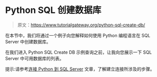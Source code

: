 # Python SQL 创建数据库

> 原文：<https://www.tutorialgateway.org/python-sql-create-db/>

在本节中，我们将通过一个例子向您解释如何使用 Python 编程语言在 SQL Server 中创建数据库。

在我们进入 Python SQL Create DB 示例查询之前，让我向您展示一下 SQL Server 中可用数据库的列表。

提示:请参考[连接 Python 到 SQL Server](https://www.tutorialgateway.org/connect-python-and-sql-server/) 文章，了解建立连接所涉及的步骤。